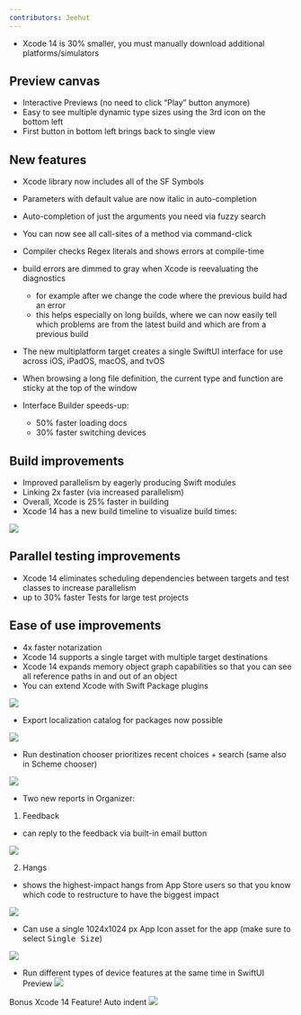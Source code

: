 ```yaml
---
contributors: Jeehut
---
```


- Xcode 14 is 30% smaller, you must manually download additional platforms/simulators

## Preview canvas

- Interactive Previews (no need to click “Play” button anymore)
- Easy to see multiple dynamic type sizes using the 3rd icon on the bottom left
- First button in bottom left brings back to single view

## New features

- Xcode library now includes all of the SF Symbols
- Parameters with default value are now italic in auto-completion
- Auto-completion of just the arguments you need via fuzzy search
- You can now see all call-sites of a method via command-click
- Compiler checks Regex literals and shows errors at compile-time
- build errors are dimmed to gray when Xcode is reevaluating the diagnostics
  - for example after we change the code where the previous build had an error
  - this helps especially on long builds, where we can now easily tell which problems are from the latest build and which are from a previous build
- The new multiplatform target creates a single SwiftUI interface for use across iOS, iPadOS, macOS, and tvOS

- When browsing a long file definition, the current type and function are sticky at the top of the window
- Interface Builder speeds-up:
  - 50% faster loading docs
  - 30% faster switching devices

## Build improvements

- Improved parallelism by eagerly producing Swift modules
- Linking 2x faster (via increased parallelism)
- Overall, Xcode is 25% faster in building
- Xcode 14 has a new build timeline to visualize build times:

![](https://user-images.githubusercontent.com/6942160/172454750-1f418a2f-a443-41b2-b966-b1c177e59d6e.png)

## Parallel testing improvements

- Xcode 14 eliminates scheduling dependencies between targets and test classes to increase parallelism
- up to 30% faster Tests for large test projects

## Ease of use improvements

- 4x faster notarization
- Xcode 14 supports a single target with multiple target destinations
- Xcode 14 expands memory object graph capabilities so that you can see all reference paths in and out of an object
- You can extend Xcode with Swift Package plugins

![](https://user-images.githubusercontent.com/6942160/172454812-c713a03f-ab3e-4c12-a48a-bd372e0f2bf7.png)

- Export localization catalog for packages now possible

![](https://user-images.githubusercontent.com/6942160/172454833-b6a9901c-d059-4f48-9d5f-bec62aa1998b.png)

- Run destination chooser prioritizes recent choices + search (same also in Scheme chooser)

![](https://user-images.githubusercontent.com/6942160/172454847-edd21fe9-75d7-497f-9b56-7f07d3fbe753.png)

- Two new reports in Organizer:

1. Feedback
  - can reply to the feedback via built-in email button 

![](https://user-images.githubusercontent.com/6942160/172454864-3de3c1ba-6448-445a-a71e-0a71b234accf.png)

2. Hangs
  - shows the highest-impact hangs from App Store users so that you know which code to restructure to have the biggest impact

![](https://user-images.githubusercontent.com/6942160/172454886-eb6fd007-beda-48b6-94cd-9bfe4b20128e.png)

- Can use a single 1024x1024 px App Icon asset for the app (make sure to select <kbd>Single Size</kbd>)

![](https://user-images.githubusercontent.com/6942160/172454948-15c42ff8-5201-4f61-9285-2f5d7d0c644a.png)

- Run different types of device features at the same time in SwiftUI Preview
![](https://user-images.githubusercontent.com/74823287/194710788-4e5f1883-38a6-4336-b2cd-421a4d9a077a.gif)


Bonus Xcode 14 Feature! Auto indent 
![](https://user-images.githubusercontent.com/74823287/194443167-e2682e61-071a-42c4-8ac0-5c6c407cd12c.gif)


